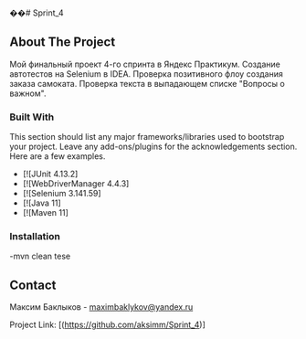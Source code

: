 ��#   S p r i n t _ 4 

<!-- Sprint_4 -->

<!-- ABOUT THE PROJECT -->
## About The Project

Мой финальный проект 4-го спринта в Яндекс Практикум. Создание автотестов на Selenium в IDEA. Проверка позитивного флоу создания заказа самоката. Проверка текста в выпадающем списке "Вопросы о важном".

### Built With

This section should list any major frameworks/libraries used to bootstrap your project. Leave any add-ons/plugins for the acknowledgements section. Here are a few examples.

* [![JUnit 4.13.2]
* [![WebDriverManager 4.4.3]
* [![Selenium 3.141.59]
* [![Java 11]
* [![Maven 11]

### Installation

-mvn clean tesе

<!-- CONTACT -->
## Contact

Максим Баклыков - maximbaklykov@yandex.ru

Project Link: [(https://github.com/aksimm/Sprint_4)]
